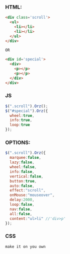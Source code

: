### HTML:
``` html
<div class='scroll'>
  <ul>
    <li></li>
    <li></li>
  </ul>
</div>

OR
 
<div id='special'>
  <div>
    <p></p>
    <p></p>
  </div>
</div>
```
### JS
``` javascript
$(".scroll").Orz();
$("#special").Orz({
  wheel:true,
  info:true,
  loop:true
});
```
### OPTIONS:
``` javascript
$(".scroll").Orz({
  marquee:false,
  lazy:false,
  wheel:false,
  info:false,
  vertical:false,
  button:true,
  auto:false,
  effect:"scroll",
  onMouse:"mouseover",
  delay:2000,
  loop:false,
  nav:false,
  all:false,
  content:"ul>li" //'div>p'
});
```
### CSS
```css
make it on you own
```



